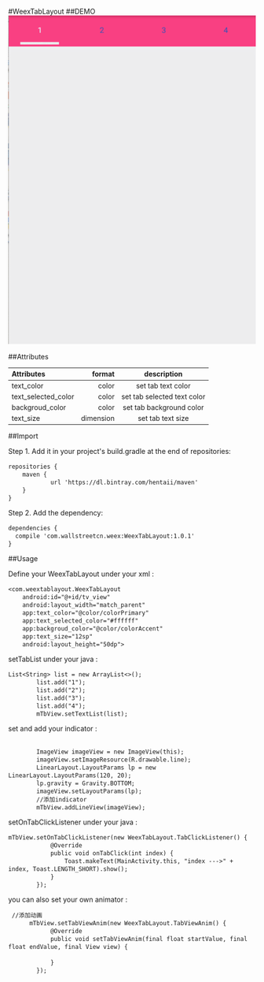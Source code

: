 #WeexTabLayout
##DEMO
![image](https://github.com/Hentaii/TabView/blob/master/app/src/main/res/drawable/1.gif?raw=true)

##Attributes


| Attributes    |     format|   description|
| :-------- | --------:| :------: |
| text_color|   color| set tab text color |
| text_selected_color|   color| set tab selected text color |
| backgroud_color|   color| set tab background color |
| text_size|   dimension| set tab text size |

##Import


Step 1. Add it in your project's build.gradle at the end of repositories:

```
repositories {
    maven {
            url 'https://dl.bintray.com/hentaii/maven'
    }
}
```

Step 2. Add the dependency:

```
dependencies {
  compile 'com.wallstreetcn.weex:WeexTabLayout:1.0.1'
}
```

##Usage

Define your WeexTabLayout under your xml :
```
<com.weextablayout.WeexTabLayout
    android:id="@+id/tv_view"
    android:layout_width="match_parent"
    app:text_color="@color/colorPrimary"
    app:text_selected_color="#ffffff"
    app:backgroud_color="@color/colorAccent"
    app:text_size="12sp"
    android:layout_height="50dp">
```

setTabList under your java :

```
List<String> list = new ArrayList<>();
        list.add("1");
        list.add("2");
        list.add("3");
        list.add("4");
        mTbView.setTextList(list);
```

set and add your indicator :

```
		
        ImageView imageView = new ImageView(this);
        imageView.setImageResource(R.drawable.line);
        LinearLayout.LayoutParams lp = new LinearLayout.LayoutParams(120, 20);
        lp.gravity = Gravity.BOTTOM;
        imageView.setLayoutParams(lp);
        //添加indicator
        mTbView.addLineView(imageView);
```

setOnTabClickListener under your java :

```
mTbView.setOnTabClickListener(new WeexTabLayout.TabClickListener() {
            @Override
            public void onTabClick(int index) {
                Toast.makeText(MainActivity.this, "index --->" + index, Toast.LENGTH_SHORT).show();
            }
        });
```



you can also set your own animator :

```
 //添加动画
	  mTbView.setTabViewAnim(new WeexTabLayout.TabViewAnim() {
            @Override
            public void setTabViewAnim(final float startValue, final float endValue, final View view) {

            }
        });
```

